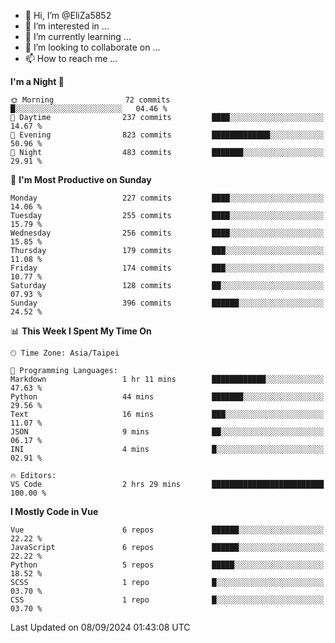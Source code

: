 - 👋 Hi, I’m @EliZa5852
- 👀 I’m interested in ...
- 🌱 I’m currently learning ...
- 💞️ I’m looking to collaborate on ...
- 📫 How to reach me ...

<!--START_SECTION:waka-->
**I'm a Night 🦉** 

```text
🌞 Morning                72 commits          █░░░░░░░░░░░░░░░░░░░░░░░░   04.46 % 
🌆 Daytime                237 commits         ████░░░░░░░░░░░░░░░░░░░░░   14.67 % 
🌃 Evening                823 commits         █████████████░░░░░░░░░░░░   50.96 % 
🌙 Night                  483 commits         ███████░░░░░░░░░░░░░░░░░░   29.91 % 
```
📅 **I'm Most Productive on Sunday** 

```text
Monday                   227 commits         ████░░░░░░░░░░░░░░░░░░░░░   14.06 % 
Tuesday                  255 commits         ████░░░░░░░░░░░░░░░░░░░░░   15.79 % 
Wednesday                256 commits         ████░░░░░░░░░░░░░░░░░░░░░   15.85 % 
Thursday                 179 commits         ███░░░░░░░░░░░░░░░░░░░░░░   11.08 % 
Friday                   174 commits         ███░░░░░░░░░░░░░░░░░░░░░░   10.77 % 
Saturday                 128 commits         ██░░░░░░░░░░░░░░░░░░░░░░░   07.93 % 
Sunday                   396 commits         ██████░░░░░░░░░░░░░░░░░░░   24.52 % 
```


📊 **This Week I Spent My Time On** 

```text
🕑︎ Time Zone: Asia/Taipei

💬 Programming Languages: 
Markdown                 1 hr 11 mins        ████████████░░░░░░░░░░░░░   47.63 % 
Python                   44 mins             ███████░░░░░░░░░░░░░░░░░░   29.56 % 
Text                     16 mins             ███░░░░░░░░░░░░░░░░░░░░░░   11.07 % 
JSON                     9 mins              ██░░░░░░░░░░░░░░░░░░░░░░░   06.17 % 
INI                      4 mins              █░░░░░░░░░░░░░░░░░░░░░░░░   02.91 % 

🔥 Editors: 
VS Code                  2 hrs 29 mins       █████████████████████████   100.00 % 
```

**I Mostly Code in Vue** 

```text
Vue                      6 repos             ██████░░░░░░░░░░░░░░░░░░░   22.22 % 
JavaScript               6 repos             ██████░░░░░░░░░░░░░░░░░░░   22.22 % 
Python                   5 repos             █████░░░░░░░░░░░░░░░░░░░░   18.52 % 
SCSS                     1 repo              █░░░░░░░░░░░░░░░░░░░░░░░░   03.70 % 
CSS                      1 repo              █░░░░░░░░░░░░░░░░░░░░░░░░   03.70 % 
```




 Last Updated on 08/09/2024 01:43:08 UTC
<!--END_SECTION:waka-->
